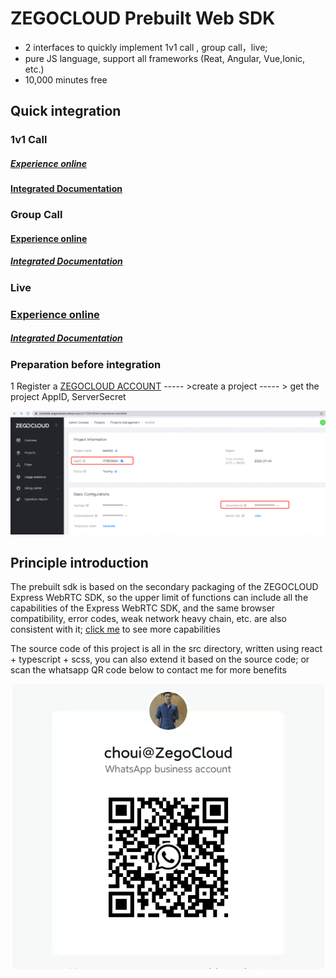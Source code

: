 # ZEGOCLOUD Prebuilt Web SDK

- 2 interfaces to quickly implement 1v1 call , group call，live;
- pure JS language, support all frameworks (Reat, Angular, Vue,Ionic, etc.)
- 10,000 minutes free

## Quick integration

### 1v1 Call

##### [Experience online](https://zegocloud.github.io/zego_uikit_prebuilt_web/1on1_call/index.html)

#### [Integrated Documentation](https://docs.zegocloud.com/article/14728)

### Group Call

#### [Experience  online](https://zegocloud.github.io/zego_uikit_prebuilt_web/video_conference/index.html)

##### [Integrated Documentation](https://docs.zegocloud.com/article/14728)

### Live

### [Experience  online](https://zegocloud.github.io/zego_uikit_prebuilt_web/live_stream/index.html)

##### [Integrated Documentation](https://docs.zegocloud.com/article/14885)

### Preparation before integration

1 Register a [ZEGOCLOUD ACCOUNT](https://console.zegocloud.com/account/signup) ----- >create a project ----- > get the project AppID, ServerSecret

![config](docs/images/appID.png)

## Principle introduction

The prebuilt sdk is based on the secondary packaging of the ZEGOCLOUD Express WebRTC SDK, so the upper limit of functions can include all the capabilities of the Express WebRTC SDK, and the same browser compatibility, error codes, weak network heavy chain, etc. are also consistent with it; [click me](https://docs.zegocloud.com/article/12307) to see more capabilities

The source code of this project is all in the src directory, written using react + typescript + scss, you can also extend it based on the source code; or scan the whatsapp QR code below to contact me for more benefits

![config](docs/images/choui_whatsapp.png)
